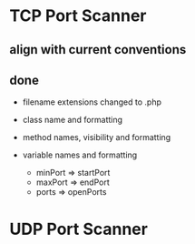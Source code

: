

# TCP Port Scanner #

## align with current conventions ##






## done ##

- filename extensions changed to .php
- class name and formatting
- method names, visibility and formatting


- variable names and formatting
    - minPort => startPort
    - maxPort => endPort
    - ports => openPorts



# UDP Port Scanner



